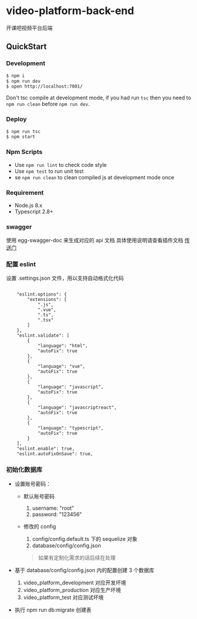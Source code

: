 # video-platform-back-end

开课吧视频平台后端

## QuickStart

### Development

```bash
$ npm i
$ npm run dev
$ open http://localhost:7001/
```

Don't tsc compile at development mode, if you had run `tsc` then you need to `npm run clean` before `npm run dev`.

### Deploy

```bash
$ npm run tsc
$ npm start
```

### Npm Scripts

- Use `npm run lint` to check code style
- Use `npm test` to run unit test
- se `npm run clean` to clean compiled js at development mode once

### Requirement

- Node.js 8.x
- Typescript 2.8+

### swagger

使用 egg-swagger-doc 来生成对应的 api 文档
具体使用说明请查看插件文档 [传送门](https://www.npmjs.com/package/egg-swagger-doc)

### 配置 eslint

设置 .settings.json 文件，用以支持自动格式化代码

```

    "eslint.options": {
        "extensions": [
            ".js",
            ".vue",
            ".ts",
            ".tsx"
        ]
    },
    "eslint.validate": [
        {
            "language": "html",
            "autoFix": true
        },
        {
            "language": "vue",
            "autoFix": true
        },
        {
            "language": "javascript",
            "autoFix": true
        },
        {
            "language": "javascriptreact",
            "autoFix": true
        },
        {
            "language": "typescript",
            "autoFix": true
        }
    ],
    "eslint.enable": true,
    "eslint.autoFixOnSave": true,
```

### 初始化数据库

- 设置账号密码：

  - 默认账号密码

    1. username: "root"
    2. password: "123456"

  - 修改的 config

    1. config/config.default.ts 下的 sequelize 对象
    2. database/config/config.json
     > 如果有定制化需求的话后续在处理

- 基于 database/config/config.json 内的配置创建 3 个数据库

  1. video_platform_development 对应开发坏境
  2. video_platform_production 对应生产坏境
  3. video_platform_test 对应测试坏境

- 执行 npm run db:migrate 创建表
